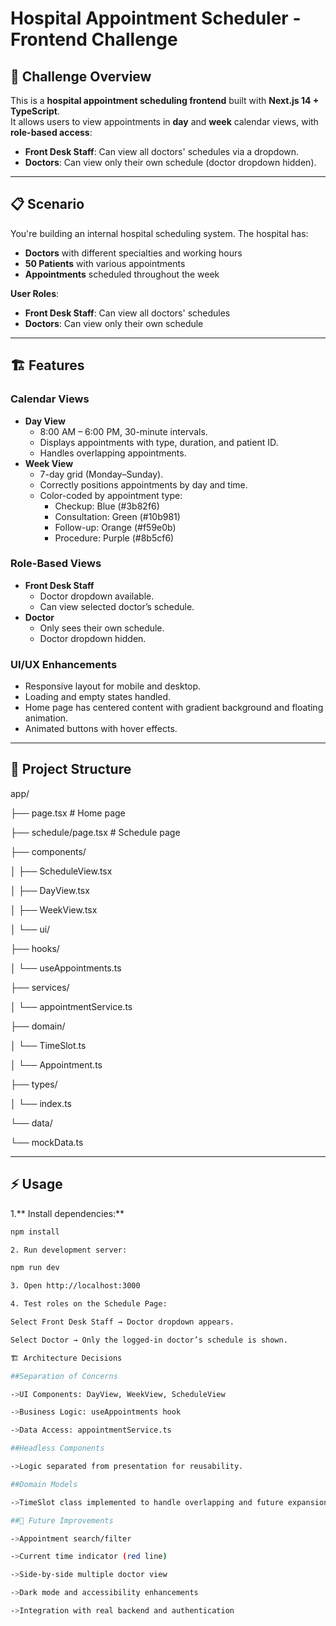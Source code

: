 # Hospital Appointment Scheduler - Frontend Challenge

## 🎯 Challenge Overview

This is a **hospital appointment scheduling frontend** built with **Next.js 14 + TypeScript**.  
It allows users to view appointments in **day** and **week** calendar views, with **role-based access**:

- **Front Desk Staff**: Can view all doctors' schedules via a dropdown.
- **Doctors**: Can view only their own schedule (doctor dropdown hidden).

---

## 📋 Scenario

You're building an internal hospital scheduling system. The hospital has:
- **Doctors** with different specialties and working hours
- **50 Patients** with various appointments
- **Appointments** scheduled throughout the week

**User Roles**:
- **Front Desk Staff**: Can view all doctors' schedules
- **Doctors**: Can view only their own schedule

---

## 🏗️ Features

### Calendar Views
- **Day View**
  - 8:00 AM – 6:00 PM, 30-minute intervals.
  - Displays appointments with type, duration, and patient ID.
  - Handles overlapping appointments.
- **Week View**
  - 7-day grid (Monday–Sunday).
  - Correctly positions appointments by day and time.
  - Color-coded by appointment type:
    - Checkup: Blue (#3b82f6)
    - Consultation: Green (#10b981)
    - Follow-up: Orange (#f59e0b)
    - Procedure: Purple (#8b5cf6)

### Role-Based Views
- **Front Desk Staff**
  - Doctor dropdown available.
  - Can view selected doctor’s schedule.
- **Doctor**
  - Only sees their own schedule.
  - Doctor dropdown hidden.

### UI/UX Enhancements
- Responsive layout for mobile and desktop.
- Loading and empty states handled.
- Home page has centered content with gradient background and floating animation.
- Animated buttons with hover effects.

---

## 📁 Project Structure

app/

├── page.tsx # Home page

├── schedule/page.tsx # Schedule page

├── components/

│ ├── ScheduleView.tsx

│ ├── DayView.tsx

│ ├── WeekView.tsx

│ └── ui/

├── hooks/

│ └── useAppointments.ts

├── services/

│ └── appointmentService.ts

├── domain/

│ └── TimeSlot.ts

│ └── Appointment.ts

├── types/

│ └── index.ts

└── data/

└── mockData.ts


---

## ⚡ Usage

1.** Install dependencies:**
```bash
npm install

2. Run development server:

npm run dev

3. Open http://localhost:3000

4. Test roles on the Schedule Page:

Select Front Desk Staff → Doctor dropdown appears.

Select Doctor → Only the logged-in doctor’s schedule is shown.

🏗️ Architecture Decisions

##Separation of Concerns

->UI Components: DayView, WeekView, ScheduleView

->Business Logic: useAppointments hook

->Data Access: appointmentService.ts

##Headless Components

->Logic separated from presentation for reusability.

##Domain Models

->TimeSlot class implemented to handle overlapping and future expansion.

##📌 Future Improvements

->Appointment search/filter

->Current time indicator (red line)

->Side-by-side multiple doctor view

->Dark mode and accessibility enhancements

->Integration with real backend and authentication





